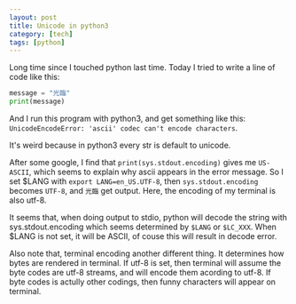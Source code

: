 ```yaml
---
layout: post
title: Unicode in python3
category: [tech]
tags: [python]
---
```


Long time since I touched python last time. Today I tried to write a line of code like this:
```python
message = "光臨"
print(message)
```
<!--more-->

And I run this program with python3, and get something like this: ```UnicodeEncodeError: 'ascii' codec can't encode characters```.

It's weird because in python3 every str is default to unicode.

After some google, I find that ```print(sys.stdout.encoding)``` gives me ```US-ASCII```, which seems to explain why ascii appears in the error message.
So I set $LANG with ```export LANG=en_US.UTF-8```, then ```sys.stdout.encoding``` becomes ```UTF-8```, and ```光臨``` get output. Here, the encoding of my
terminal is also utf-8.

It seems that, when doing output to stdio, python will decode the string with sys.stdout.encoding which seems determined by ```$LANG``` or ```$LC_XXX```. When $LANG is not set,
it will be ASCII, of couse this will result in decode error.

Also note that, terminal encoding another different thing. It determines how bytes are rendered in terminal. If utf-8 is set, then terminal will assume the byte codes are
utf-8 streams, and will encode them acording to utf-8. If byte codes is actully other codings, then funny characters will appear on terminal.
